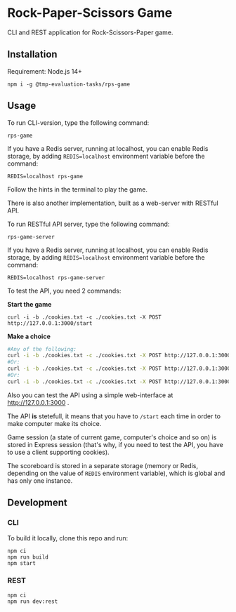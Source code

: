 # Rock-Paper-Scissors Game

CLI and REST application for Rock-Scissors-Paper game.

## Installation

Requirement: Node.js 14+

```
npm i -g @tmp-evaluation-tasks/rps-game
```

## Usage

To run CLI-version, type the following command:

```
rps-game
```

If you have a Redis server, running at localhost, you can enable Redis storage, by adding `REDIS=localhost` environment variable before the command:

```
REDIS=localhost rps-game
```

Follow the hints in the terminal to play the game.

There is also another implementation, built as a web-server with RESTful API.

To run RESTful API server, type the following command:

```
rps-game-server
```

If you have a Redis server, running at localhost, you can enable Redis storage, by adding `REDIS=localhost` environment variable before the command:

```
REDIS=localhost rps-game-server
```


To test the API, you need 2 commands:

**Start the game**

```
curl -i -b ./cookies.txt -c ./cookies.txt -X POST http://127.0.0.1:3000/start
```

**Make a choice**

```sh
#Any of the following:
curl -i -b ./cookies.txt -c ./cookies.txt -X POST http://127.0.0.1:3000/choice/scissors
#Or:
curl -i -b ./cookies.txt -c ./cookies.txt -X POST http://127.0.0.1:3000/choice/rock
#Or:
curl -i -b ./cookies.txt -c ./cookies.txt -X POST http://127.0.0.1:3000/choice/paper

```

Also you can test the API using a simple web-interface at http://127.0.0.1:3000 .

The API **is** stetefull, it means that you have to `/start` each time in order to make computer make its choice.

Game session (a state of current game, computer's choice and so on) is stored in Express session (that's why, if you need to test the API, you have to use a client supporting cookies).

The scoreboard is stored in a separate storage (memory or Redis, depending on the value of `REDIS` environment variable), which is global and has only one instance.

## Development

### CLI

To build it locally, clone this repo and run:

```
npm ci
npm run build
npm start
```

### REST

```
npm ci
npm run dev:rest
```
